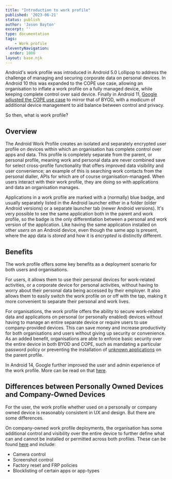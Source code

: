```yaml
---
title: "Introduction to work profile"
published: '2023-06-21'
status: publish
author: 'Jason Bayton'
excerpt: ''
type: documentation
tags: 
    - Work profile
eleventyNavigation:
  order: 1000
layout: base.njk
---
```

Android's work profile was introduced in Android 5.0 Lollipop to address the challenge of managing and securing corporate data on personal devices. In Android 10 this was expanded to the COPE use case, allowing an organisation to inflate a work profile on a fully managed device, while keeping complete control over said device. Finally in Android 11, [Google adjusted the COPE use case](/blog/2020/02/android-enterprise-in-11-google-reduces-visibility-and-control-with-cope-to-bolster-privacy/) to mirror that of BYOD, with a modicum of additional device management to aid balance between control and privacy. 

So then, what is work profile?

## Overview

The Android Work Profile creates an isolated and separately encrypted user profile on devices within which an organisation has complete control over apps and data. This profile is completely separate from the parent, or personal profile, meaning work and personal data are never combined save for select cross-profile functionality that offers improved data visibility and user convenience; an example of this is searching work contacts from the personal dialler, APIs for which are of course organisation-managed. When users interact with their work profile, they are doing so with applications and data an organisation manages.

Applications in a work profile are marked with a (normally) blue badge, and usually separately listed in the Android launcher either in a folder (older Android versions) or a separate launcher tab (newer Android versions). It's very possible to see the same application both in the parent and work profile, so the badge is the only differentiation between a personal and work version of the application. Like having the same application installed on other _users_ on an Android device, even though the same app is present, where the app data is _stored_ and how it is _encrypted_ is distinctly different.

## Benefits

The work profile offers some key benefits as a deployment scenario for both users and organisations. 

For users, it allows them to use their personal devices for work-related activities, or a corporate device for personal activities, without having to worry about their personal data being accessed by their employer. It also allows them to easily switch the work profile on or off with the tap, making it more convenient to separate their personal and work lives.

For organisations, the work profile offers the ability to secure work-related data and applications on personal (or personally enabled) devices without having to manage an entire separate device or require users to use company-provided devices. This can save money and increase productivity for both organisations and users without giving up security or convenience. As an added benefit, organisations are able to enforce basic security over the entire device in both BYOD and COPE, such as mandating a particular password policy or preventing the installation of [unknown applications](/android/why-you-shouldnt-install-apps-from-unknown-sources/) on the parent profile.

In Android 14, Google further improved the user and admin experience of the work profile. More can be read on that [here](/blog/2023/08/work-profile-in-14/).

## Differences between Personally Owned Devices and Company-Owned Devices

For the user, the work profile whether used on a personally or company owned device is reasonably consistent in UX and design. But there are some differences. 

On company-owned work profile deployments, the organisation has some additional control and visibility over the entire device to further define what can and cannot be installed or permitted across both profiles. These can be found [here](https://developers.google.com/android/management/policies/work-profile#company-owned_devices) and include:

- Camera control 
- Screenshot control
- Factory reset and FRP policies
- Blocklisting of certain apps or app-types



